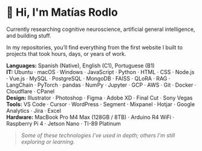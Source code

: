# 👋 Hi, I'm Matías Rodlo

Currently researching cognitive neuroscience, artificial general intelligence, and building stuff.

In my repositories, you’ll find everything from the first website I built to projects that took hours, days, or years of work.

**Languages:** Spanish (Native), English (C1), Portuguese (B1)  
**IT:** Ubuntu · macOS · Windows · JavaScript · Python · HTML · CSS · Node.js · Vue.js · MySQL · PostgreSQL · MongoDB · FAISS · QLoRA · RAG · LangChain · PyTorch · pandas · NumPy · Jupyter · GCP · AWS · Git · Docker · Cloudflare · CPanel  
**Design:** Illustrator · Photoshop · Figma · Adobe XD · Final Cut · Sony Vegas  
**Tools:** VS Code · Cursor · WordPress · Segment · Mixpanel · Hotjar · Google Analytics · Jira · Excel  
**Hardware:** MacBook Pro M4 Max (128GB / 8TB) · Arduino R4 WiFi · Raspberry Pi 4 · Jetson Nano · TI-89 Platinum

> *Some of these technologies I've used in depth; others I'm still exploring or learning.*
